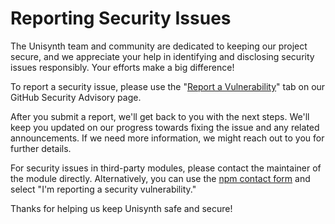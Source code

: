 # Reporting Security Issues

The Unisynth team and community are dedicated to keeping our project secure, and we appreciate your help in identifying and disclosing security issues responsibly. Your efforts make a big difference!

To report a security issue, please use the "[Report a Vulnerability](https://github.com/khulnasoft/unisynth/security/advisories/new)" tab on our GitHub Security Advisory page.

After you submit a report, we'll get back to you with the next steps. We'll keep you updated on our progress towards fixing the issue and any related announcements. If we need more information, we might reach out to you for further details.

For security issues in third-party modules, please contact the maintainer of the module directly. Alternatively, you can use the [npm contact form](https://www.npmjs.com/support) and select "I'm reporting a security vulnerability."

Thanks for helping us keep Unisynth safe and secure!
